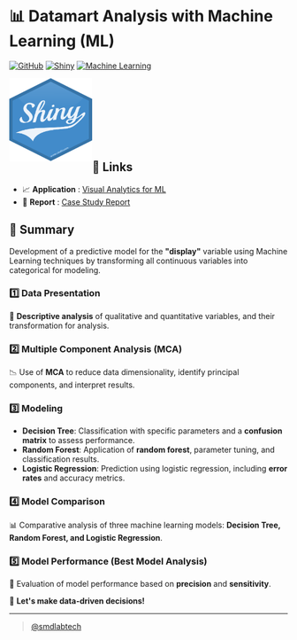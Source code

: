 # 📊 Datamart Analysis with Machine Learning (ML)  
[![GitHub](https://img.shields.io/badge/GitHub-repository-blue?style=flat&logo=github&logoColor=white)](https://github.com/smdlabtech/cy_ranaviz_ml_with_shiny)
[![Shiny](https://img.shields.io/badge/Built_with-R_Shiny-blue?style=flat&logo=r&logoColor=white)](https://shiny.rstudio.com/)
[![Machine Learning](https://img.shields.io/badge/Machine_Learning-Powered-green?style=flat&logo=python&logoColor=white)](https://scikit-learn.org/)

<p align="left"> 
    <img width="150" height="150" src="assets/img/logo_shiny.png" align="left">
</p>
<br><br><br><br><br><br><br>


## 🔗 Links  
- 📈 **Application** : [Visual Analytics for ML](https://smd-lab-tech.shinyapps.io/Shiny_Dataviz/)  
- 📕 **Report** : [Case Study Report](./_docs/rprt_ana_donnee_avancees_22-1.pdf)  


## 📌 Summary  
Development of a predictive model for the **"display"** variable using Machine Learning techniques by transforming all continuous variables into categorical for modeling.

### 1️⃣ Data Presentation  
📌 **Descriptive analysis** of qualitative and quantitative variables, and their transformation for analysis.

### 2️⃣ Multiple Component Analysis (MCA)  
📉 Use of **MCA** to reduce data dimensionality, identify principal components, and interpret results.

### 3️⃣ Modeling  
- **Decision Tree**: Classification with specific parameters and a **confusion matrix** to assess performance.  
- **Random Forest**: Application of **random forest**, parameter tuning, and classification results.  
- **Logistic Regression**: Prediction using logistic regression, including **error rates** and accuracy metrics.

### 4️⃣ Model Comparison  
📊 Comparative analysis of three machine learning models: **Decision Tree, Random Forest, and Logistic Regression**.

### 5️⃣ Model Performance (Best Model Analysis)  
📏 Evaluation of model performance based on **precision** and **sensitivity**.


🚀 **Let's make data-driven decisions!**  

---
> [@smdlabtech](https://github.com/smdlabtech)  
